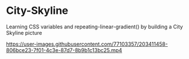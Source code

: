 # City-Skyline
Learning CSS variables and repeating-linear-gradient() by building a City Skyline picture


https://user-images.githubusercontent.com/77103357/203411458-806bce23-7f01-4c3e-87d7-8b9b1c13bc25.mp4

